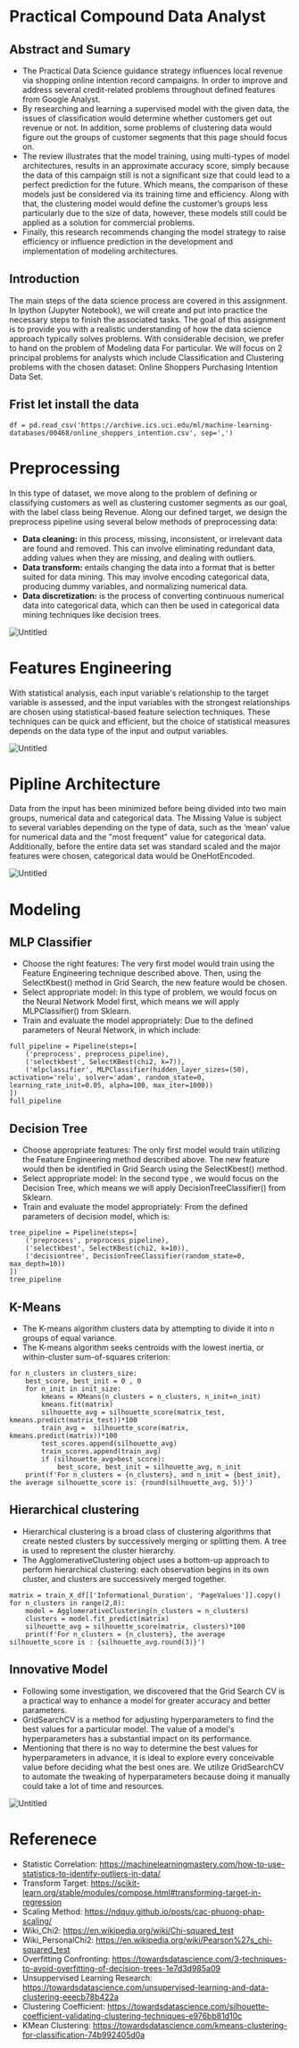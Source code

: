 # Practical Compound Data Analyst
## Abstract and Sumary
- The Practical Data Science guidance strategy influences local revenue via shopping online intention record campaigns. In order to improve and address several credit-related problems throughout defined features from Google Analyst.
- By researching and learning a supervised model with the given data, the issues of classification would determine whether customers get out revenue or not. In addition, some problems of clustering data would figure out the groups of customer segments that this page should focus on.
- The review illustrates that the model training, using multi-types of model architectures, results in an approximate accuracy score, simply because the data of this campaign still is not a significant size that could lead to a perfect prediction for the future. Which means, the comparison of these models just be considered via its training time and efficiency. Along with that, the clustering model would define the customer’s groups less particularly due to the size of data, however, these models still could be applied as a solution for commercial problems.
- Finally, this research recommends changing the model strategy to raise efficiency or influence prediction in the development and implementation of modeling architectures.

## Introduction
The main steps of the data science process are covered in this assignment. In Ipython (Jupyter Notebook), we will create and put into practice the necessary steps to finish the associated tasks. The goal of this assignment is to provide you with a realistic understanding of how the data science approach typically solves problems.
With considerable decision, we prefer to hand on the problem of Modeling data For particular. We will focus on 2 principal problems for analysts which include Classification and Clustering problems with the chosen dataset: Online Shoppers Purchasing Intention Data Set.


## Frist let install the data
```
df = pd.read_csv('https://archive.ics.uci.edu/ml/machine-learning-databases/00468/online_shoppers_intention.csv', sep=',')
```
# Preprocessing
In this type of dataset, we move along to the problem of defining or classifying customers as well as clustering customer segments as our goal, with the label class being Revenue.
Along our defined target, we design the preprocess pipeline using several below methods of preprocessing data:
- **Data cleaning:** in this process, missing, inconsistent, or irrelevant data are found and removed. This can involve eliminating redundant data, adding values when they are missing, and dealing with outliers.
- **Data transform:** entails changing the data into a format that is better suited for data mining. This may involve encoding categorical data, producing dummy variables, and normalizing numerical data.
- **Data discretization:** is the process of converting continuous numerical data into categorical data, which can then be used in categorical data mining techniques like decision trees.

![Untitled](https://user-images.githubusercontent.com/81562297/221422399-d34bf34d-4d58-46ac-a73a-cb82f6c61587.png)

# Features Engineering
With statistical analysis, each input variable's relationship to the target variable is assessed, and the input variables with the strongest relationships are chosen using statistical-based feature selection techniques. These techniques can be quick and efficient, but the choice of statistical measures depends on the data type of the input and output variables.

![Untitled](https://user-images.githubusercontent.com/81562297/221422579-414466f0-2a76-4568-b44b-cab80ce675c4.png)

# Pipline Architecture
Data from the input has been minimized before being divided into two main groups, numerical data and categorical data. The Missing Value is subject to several variables depending on the type of data, such as the ‘mean’ value for numerical data and the "most frequent" value for categorical data. Additionally, before the entire data set was standard scaled and the major features were chosen, categorical data would be OneHotEncoded.

![Untitled](https://user-images.githubusercontent.com/81562297/221423207-0b892e18-ddea-483b-a79d-7d8ae44329ef.png)

# Modeling
## MLP Classifier
- Choose the right features: The very first model would train using the Feature Engineering technique described above. Then, using the SelectKbest() method in Grid Search, the new feature would be chosen.
- Select appropriate model: In this type of problem, we would focus on the Neural Network Model first, which means we will apply MLPClassifier() from Sklearn.
- Train and evaluate the model appropriately:
Due to the defined parameters of Neural Network, in which include:
```
full_pipeline = Pipeline(steps=[
    ('preprocess', preprocess_pipeline),
    ('selectkbest', SelectKBest(chi2, k=7)),
    ('mlpclassifier', MLPClassifier(hidden_layer_sizes=(50), activation='relu', solver='adam', random_state=0, learning_rate_init=0.05, alpha=100, max_iter=1000))
])
full_pipeline
```

## Decision Tree
- Choose appropriate features: The only first model would train utilizing the Feature Engineering method described above. The new feature would then be identified in Grid Search using the SelectKbest() method.
- Select appropriate model: In the second type , we would focus on the Decision Tree, which means we will apply DecisionTreeClassifier() from Sklearn.
- Train and evaluate the model appropriately:
From the defined parameters of decision model, which is:
```
tree_pipeline = Pipeline(steps=[
    ('preprocess', preprocess_pipeline),
    ('selectkbest', SelectKBest(chi2, k=10)),
    ('decisiontree', DecisionTreeClassifier(random_state=0, max_depth=10))
])
tree_pipeline
```

## K-Means
- The K-means algorithm clusters data by attempting to divide it into n groups of equal variance.
- The K-means algorithm seeks centroids with the lowest inertia, or within-cluster sum-of-squares criterion:

```
for n_clusters in clusters_size:
    best_score, best_init = 0 , 0
    for n_init in init_size:
        kmeans = KMeans(n_clusters = n_clusters, n_init=n_init)
        kmeans.fit(matrix)
        silhouette_avg = silhouette_score(matrix_test, kmeans.predict(matrix_test))*100
        train_avg =  silhouette_score(matrix, kmeans.predict(matrix))*100
        test_scores.append(silhouette_avg)
        train_scores.append(train_avg)
        if (silhouette_avg>best_score):
            best_score, best_init = silhouette_avg, n_init
    print(f'For n_clusters = {n_clusters}, and n_init = {best_init}, the average silhouette_score is: {round(silhouette_avg, 5)}')
```


## Hierarchical clustering
- Hierarchical clustering is a broad class of clustering algorithms that create nested clusters by successively merging or splitting them. A tree is used to represent the cluster hierarchy.
- The AgglomerativeClustering object uses a bottom-up approach to perform hierarchical clustering: each observation begins in its own cluster, and clusters are successively merged together.

```
matrix = train_X_df[['Informational_Duration', 'PageValues']].copy()
for n_clusters in range(2,8):
    model = AgglomerativeClustering(n_clusters = n_clusters)
    clusters = model.fit_predict(matrix)
    silhouette_avg = silhouette_score(matrix, clusters)*100
    print(f'For n_clusters = {n_clusters}, the average silhouette_score is : {silhouette_avg.round(3)}')
```


## Innovative Model
- Following some investigation, we discovered that the Grid Search CV is a practical way to enhance a model for greater accuracy and better parameters.
- GridSearchCV is a method for adjusting hyperparameters to find the best values for a particular model. The value of a model's hyperparameters has a substantial impact on its performance.
- Mentioning that there is no way to determine the best values for hyperparameters in advance, it is ideal to explore every conceivable value before deciding what the best ones are. We utilize GridSearchCV to automate the tweaking of hyperparameters because doing it manually could take a lot of time and resources.

![Untitled](https://user-images.githubusercontent.com/81562297/221423377-d6aa2ff5-28f9-4d6e-be69-76c80d4625ca.png)

# Referenece
- Statistic Correlation: https://machinelearningmastery.com/how-to-use-statistics-to-identify-outliers-in-data/ 
- Transform Target: https://scikit-learn.org/stable/modules/compose.html#transforming-target-in-regression
- Scaling Method: https://ndquy.github.io/posts/cac-phuong-phap-scaling/ 
- Wiki_Chi2: https://en.wikipedia.org/wiki/Chi-squared_test 
- Wiki_PersonalChi2: https://en.wikipedia.org/wiki/Pearson%27s_chi-squared_test 
- Overfitting Confronting: https://towardsdatascience.com/3-techniques-to-avoid-overfitting-of-decision-trees-1e7d3d985a09
- Unsuppervised Learning Research: https://towardsdatascience.com/unsupervised-learning-and-data-clustering-eeecb78b422a 
- Clustering Coefficient: https://towardsdatascience.com/silhouette-coefficient-validating-clustering-techniques-e976bb81d10c 
- KMean Clustering: https://towardsdatascience.com/kmeans-clustering-for-classification-74b992405d0a 
